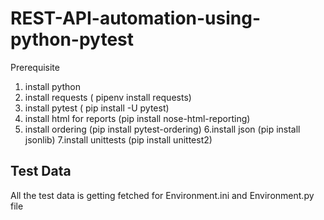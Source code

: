 # REST-API-automation-using-python-pytest

Prerequisite 

1. install python 
2. install requests ( pipenv install requests)
3. install pytest ( pip install -U pytest)
4. install html for reports (pip install nose-html-reporting)
5. install ordering (pip install pytest-ordering)
6.install json (pip install jsonlib)
7.install unittests (pip install unittest2)

Test Data
-----------

All the test data is getting fetched for Environment.ini and Environment.py file



